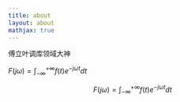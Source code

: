 ```yaml
---
title: about
layout: about
mathjax: true
---
```


傅立叶调库领域大神

$F(j\omega) = \int_{-\infty}^{+\infty}f(t)e^{-j\omega t}dt$

$$
F(j\omega) = \int_{-\infty}^{+\infty}f(t)e^{-j\omega t}dt
$$